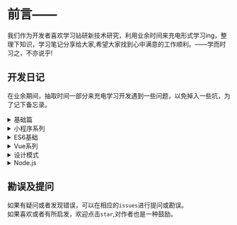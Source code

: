 # 前言——

我们作为开发者喜欢学习钻研新技术研究，利用业余时间来充电形式学习ing，整理下知识，学习笔记分享给大家,希望大家找到心中满意的工作顺利。——学而时习之，不亦说乎!

## 开发日记
在业余期间，抽取时间一部分来充电学习开发遇到一些问题，以免掉入一些坑，为了记下备忘录。<br/>

<details>
  <summary>基础篇</summary>

</details>

<details>
  <summary>小程序系列</summary>

* [微信小程序](https://github.com/MoonCheung/Web-diary/blob/master/articles/小程序系列/wx.md)

</details>

<details>
  <summary>ES6基础</summary>
</details>

<details>
  <summary>Vue系列</summary>
</details>

<details>
	<summary>设计模式</summary>

* [发布-订阅模式](https://github.com/MoonCheung/Web-diary/blob/master/articles/设计模式/发布-订阅模式.md)
* [命令模式](https://github.com/MoonCheung/Web-diary/blob/master/articles/设计模式/命令模式.md)

</details> 

<details>
  <summary>Node.js</summary>
</details>

## 勘误及提问
如果有疑问或者发现错误，可以在相应的`issues`进行提问或勘误。<br />
如果喜欢或者有所启发，欢迎点击`star`,对作者也是一种鼓励。 